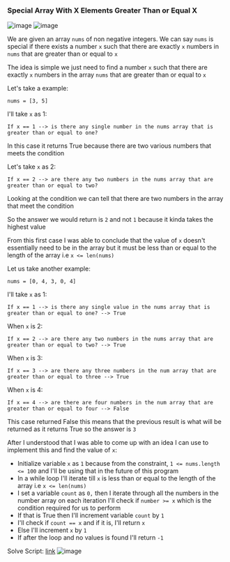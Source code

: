 <h3> Special Array With X Elements Greater Than or Equal X </h3>

![image](https://github.com/h4ckyou/h4ckyou.github.io/assets/127159644/5f700a22-c323-4f60-9f4f-c3826de48c1e)
![image](https://github.com/h4ckyou/h4ckyou.github.io/assets/127159644/5a198f0d-f207-404c-a667-d792892df750)

We are given an array `nums` of non negative integers. We can say `nums` is special if there exists a number `x` such that there are exactly `x` numbers in `nums` that are greater than or equal to `x`

The idea is simple we just need to find a number `x` such that there are exactly `x` numbers in the array `nums` that are greater than or equal to `x`

Let's take a example:

```
nums = [3, 5]
```

I'll take `x` as 1:

```
If x == 1 --> is there any single number in the nums array that is greater than or equal to one?
```

In this case it returns True because there are two various numbers that meets the condition

Let's take `x` as 2:

```
If x == 2 --> are there any two numbers in the nums array that are greater than or equal to two?
```

Looking at the condition we can tell that there are two numbers in the array that meet the condition

So the answer we would return is `2` and not `1` because it kinda takes the highest value 

From this first case I was able to conclude that the value of `x` doesn't essentially need to be in the array but it must be less than or equal to the length of the array i.e `x <= len(nums)`

Let us take another example:

```
nums = [0, 4, 3, 0, 4]
```

I'll take `x` as 1:

```
If x == 1 --> is there any single value in the nums array that is greater than or equal to one? --> True
```

When `x` is 2:

```
If x == 2 --> are there any two numbers in the nums array that are greater than or equal to two? --> True
```

When `x` is 3:

```
If x == 3 --> are there any three numbers in the num array that are greater than or equal to three --> True
```

When `x` is 4:

```
If x == 4 --> are there are four numbers in the num array that are greater than or equal to four --> False
```

This case returned False this means that the previous result is what will be returned as it returns True so the answer is `3`

After I understood that I was able to come up with an idea I can use to implement this and find the value of `x`:
- Initialize variable `x` as `1` because from the constraint, `1 <= nums.length <= 100` and I'll be using that in the future of this program
- In a while loop I'll iterate till `x` is less than or equal to the length of the array i.e `x <= len(nums)`
- I set a variable `count` as `0,` then I iterate through all the numbers in the number array on each iteration I'll check if `number >= x` which is the condition required for us to perform
- If that is True then I'll increment variable `count` by `1`
- I'll check if `count == x` and if it is, I'll return `x`
- Else I'll increment `x` by `1`
- If after the loop and no values is found I'll return `-1`

Solve Script: [link](https://github.com/h4ckyou/h4ckyou.github.io/blob/main/posts/programming/Leetcode/Special%20Array%20With%20X%20Elements%20Greater%20Than%20or%20Equal%20X/solve.py)
![image](https://github.com/h4ckyou/h4ckyou.github.io/assets/127159644/64142ec0-6126-4241-8a17-5113a491aa29)
